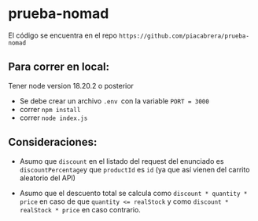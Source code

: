 # prueba-nomad

El código se encuentra en el repo ```https://github.com/piacabrera/prueba-nomad```
## Para correr en local:

Tener node version 18.20.2 o posterior 
- Se debe crear un archivo ```.env ```con la variable ```PORT = 3000```
- correr ```npm install```
- correr ```node index.js```

## Consideraciones:

- Asumo que ```discount``` en el listado del request del enunciado es ```discountPercentage```y que ```productId``` es ```id``` (ya que así vienen del carrito aleatorio del API) 

- Asumo que el descuento total se calcula como  ```discount * quantity * price``` en caso de que ```quantity <= realStock``` y como ```discount * realStock * price``` en caso contrario.

